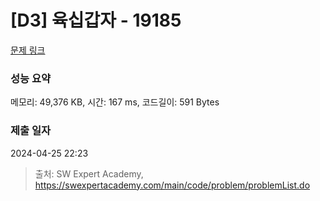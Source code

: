 # [D3] 육십갑자 - 19185 

[문제 링크](https://swexpertacademy.com/main/code/problem/problemDetail.do?contestProbId=AYzIZNkq-v4DFAQ9) 

### 성능 요약

메모리: 49,376 KB, 시간: 167 ms, 코드길이: 591 Bytes

### 제출 일자

2024-04-25 22:23



> 출처: SW Expert Academy, https://swexpertacademy.com/main/code/problem/problemList.do
